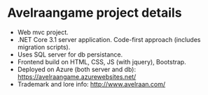# Avelraangame project details
- Web mvc project.
- .NET Core 3.1 server application. Code-first approach (includes migration scripts).
- Uses SQL server for db persistance.
- Frontend build on HTML, CSS, JS (with jquery), Bootstrap.
- Deployed on Azure (both server and db): https://avelraangame.azurewebsites.net/
- Trademark and lore info: http://www.avelraan.com/
